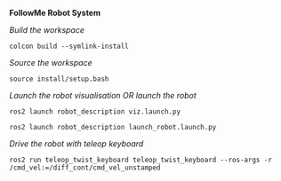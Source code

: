 **FollowMe Robot System**

*Build the workspace*
```
colcon build --symlink-install
```
*Source the workspace*
```
source install/setup.bash
```

*Launch the robot visualisation OR launch the robot*
```
ros2 launch robot_description viz.launch.py
```
```
ros2 launch robot_description launch_robot.launch.py
```

*Drive the robot with teleop keyboard*
```
ros2 run teleop_twist_keyboard teleop_twist_keyboard --ros-args -r /cmd_vel:=/diff_cont/cmd_vel_unstamped
```
